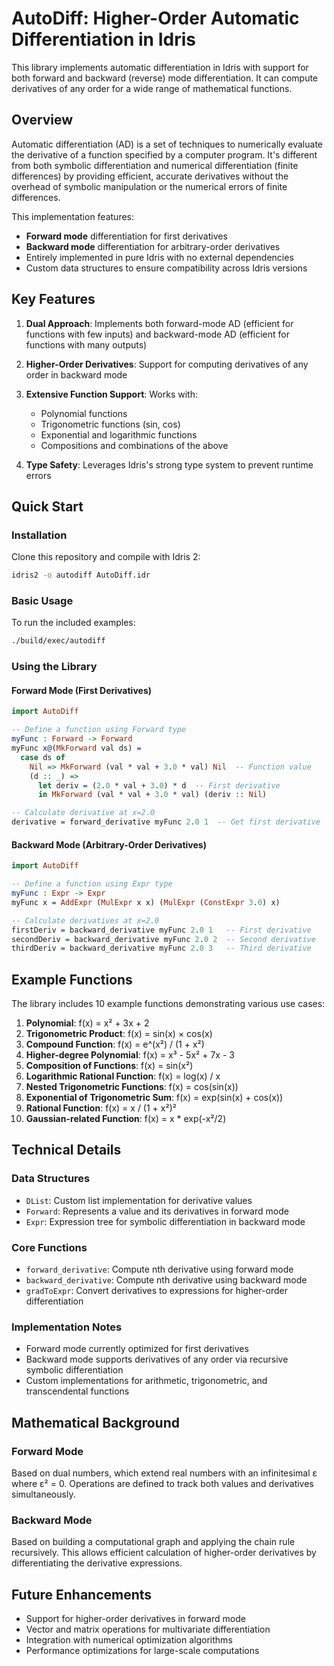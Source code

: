 # AutoDiff: Higher-Order Automatic Differentiation in Idris

This library implements automatic differentiation in Idris with support for both forward and backward (reverse) mode differentiation. It can compute derivatives of any order for a wide range of mathematical functions.

## Overview

Automatic differentiation (AD) is a set of techniques to numerically evaluate the derivative of a function specified by a computer program. It's different from both symbolic differentiation and numerical differentiation (finite differences) by providing efficient, accurate derivatives without the overhead of symbolic manipulation or the numerical errors of finite differences.

This implementation features:
- **Forward mode** differentiation for first derivatives
- **Backward mode** differentiation for arbitrary-order derivatives
- Entirely implemented in pure Idris with no external dependencies
- Custom data structures to ensure compatibility across Idris versions

## Key Features

1. **Dual Approach**: Implements both forward-mode AD (efficient for functions with few inputs) and backward-mode AD (efficient for functions with many outputs)

2. **Higher-Order Derivatives**: Support for computing derivatives of any order in backward mode

3. **Extensive Function Support**: Works with:
   - Polynomial functions
   - Trigonometric functions (sin, cos)
   - Exponential and logarithmic functions
   - Compositions and combinations of the above

4. **Type Safety**: Leverages Idris's strong type system to prevent runtime errors

## Quick Start

### Installation

Clone this repository and compile with Idris 2:

```bash
idris2 -o autodiff AutoDiff.idr
```

### Basic Usage

To run the included examples:

```bash
./build/exec/autodiff
```

### Using the Library

#### Forward Mode (First Derivatives)

```idris
import AutoDiff

-- Define a function using Forward type
myFunc : Forward -> Forward
myFunc x@(MkForward val ds) = 
  case ds of
    Nil => MkForward (val * val + 3.0 * val) Nil  -- Function value
    (d :: _) => 
      let deriv = (2.0 * val + 3.0) * d  -- First derivative
      in MkForward (val * val + 3.0 * val) (deriv :: Nil)

-- Calculate derivative at x=2.0
derivative = forward_derivative myFunc 2.0 1  -- Get first derivative
```

#### Backward Mode (Arbitrary-Order Derivatives)

```idris
import AutoDiff

-- Define a function using Expr type
myFunc : Expr -> Expr
myFunc x = AddExpr (MulExpr x x) (MulExpr (ConstExpr 3.0) x)

-- Calculate derivatives at x=2.0
firstDeriv = backward_derivative myFunc 2.0 1   -- First derivative
secondDeriv = backward_derivative myFunc 2.0 2  -- Second derivative
thirdDeriv = backward_derivative myFunc 2.0 3   -- Third derivative
```

## Example Functions

The library includes 10 example functions demonstrating various use cases:

1. **Polynomial**: f(x) = x² + 3x + 2
2. **Trigonometric Product**: f(x) = sin(x) × cos(x)
3. **Compound Function**: f(x) = e^(x²) / (1 + x²)
4. **Higher-degree Polynomial**: f(x) = x³ - 5x² + 7x - 3
5. **Composition of Functions**: f(x) = sin(x²)
6. **Logarithmic Rational Function**: f(x) = log(x) / x
7. **Nested Trigonometric Functions**: f(x) = cos(sin(x))
8. **Exponential of Trigonometric Sum**: f(x) = exp(sin(x) + cos(x))
9. **Rational Function**: f(x) = x / (1 + x²)²
10. **Gaussian-related Function**: f(x) = x * exp(-x²/2)

## Technical Details

### Data Structures

- `DList`: Custom list implementation for derivative values
- `Forward`: Represents a value and its derivatives in forward mode
- `Expr`: Expression tree for symbolic differentiation in backward mode

### Core Functions

- `forward_derivative`: Compute nth derivative using forward mode
- `backward_derivative`: Compute nth derivative using backward mode
- `gradToExpr`: Convert derivatives to expressions for higher-order differentiation

### Implementation Notes

- Forward mode currently optimized for first derivatives
- Backward mode supports derivatives of any order via recursive symbolic differentiation
- Custom implementations for arithmetic, trigonometric, and transcendental functions

## Mathematical Background

### Forward Mode

Based on dual numbers, which extend real numbers with an infinitesimal ε where ε² = 0. Operations are defined to track both values and derivatives simultaneously.

### Backward Mode

Based on building a computational graph and applying the chain rule recursively. This allows efficient calculation of higher-order derivatives by differentiating the derivative expressions.

## Future Enhancements

- Support for higher-order derivatives in forward mode
- Vector and matrix operations for multivariate differentiation
- Integration with numerical optimization algorithms
- Performance optimizations for large-scale computations
